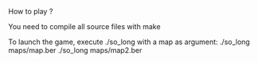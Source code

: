 How to play ?

You need to compile all source files with make

To launch the game, execute ./so_long with a map as argument:
./so_long maps/map.ber
./so_long maps/map2.ber
